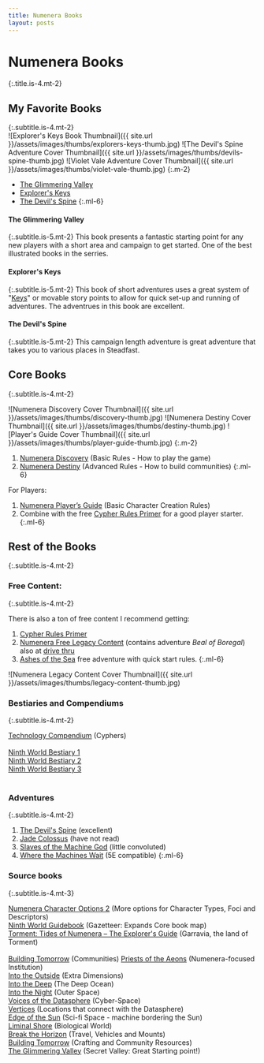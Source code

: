 ```yaml
---
title: Numenera Books
layout: posts
---
```


# Numenera Books
{:.title.is-4.mt-2}

## My Favorite Books
{:.subtitle.is-4.mt-2}  
![Explorer's Keys Book Thumbnail]({{ site.url }}/assets/images/thumbs/explorers-keys-thumb.jpg)
![The Devil's Spine Adventure Cover Thumbnail]({{ site.url }}/assets/images/thumbs/devils-spine-thumb.jpg)
![Violet Vale Adventure Cover Thumbnail]({{ site.url }}/assets/images/thumbs/violet-vale-thumb.jpg)
{:.m-2}  

- [The Glimmering Valley][]
- [Explorer's Keys][]
- [The Devil's Spine][]
{:.ml-6}

#### The Glimmering Valley
{:.subtitle.is-5.mt-2}
This book presents a fantastic starting point for any new players with a short area and campaign to get started. One of the best illustrated books in the serries. 

#### Explorer's Keys
{:.subtitle.is-5.mt-2}
This book of short adventures uses a great system of "[Keys][]" or movable story points to allow for quick set-up and running of adventures. The adventrues in this book are excellent. 

#### The Devil's Spine 
{:.subtitle.is-5.mt-2}
This campaign length adventure is great adventure that takes you to various places in Steadfast. 


## Core Books 
{:.subtitle.is-4.mt-2}

![Numenera Discovery Cover Thumbnail]({{ site.url }}/assets/images/thumbs/discovery-thumb.jpg)
![Numenera Destiny Cover Thumbnail]({{ site.url }}/assets/images/thumbs/destiny-thumb.jpg)
![Player's Guide Cover Thumbnail]({{ site.url }}/assets/images/thumbs/player-guide-thumb.jpg)
{:.m-2}  

1. [Numenera Discovery][] (Basic Rules - How to play the game)
2. [Numenera Destiny][] (Advanced Rules - How to build communities)
{:.ml-6}

For Players:
1. [Numenera Player’s Guide][] (Basic Character Creation Rules)
2. Combine with the free [Cypher Rules Primer][] for a good player starter.
{:.ml-6}

## Rest of the Books 
{:.subtitle.is-4.mt-2}

### Free Content:
{:.subtitle.is-4.mt-2}

There is also a ton of free content I recommend getting:
1. [Cypher Rules Primer][]
2. [Numenera Free Legacy Content][] (contains adventure _Beal of Boregal_) also at [drive thru](https://www.drivethrurpg.com/product/253970/Original-Numenera-Corebook-Legacy-Content)
3. [Ashes of the Sea][] free adventure with quick start rules.
{:.ml-6}

![Numenera Legacy Content Cover Thumbnail]({{ site.url }}/assets/images/thumbs/legacy-content-thumb.jpg)

### Bestiaries and Compendiums
{:.subtitle.is-4.mt-2}

[Technology Compendium][] (Cyphers)  
<br>
[Ninth World Bestiary 1][]  
[Ninth World Bestiary 2][]  
[Ninth World Bestiary 3][]  
<br>


### Adventures
{:.subtitle.is-4.mt-2}
1. [The Devil's Spine][] (excellent)
2. [Jade Colossus][] (have not read)
3. [Slaves of the Machine God][] (little convoluted)
4. [Where the Machines Wait][] (5E compatible)
{:.ml-6}

### Source books
{:.subtitle.is-4.mt-3}

[Numenera Character Options 2][] (More options for Character Types, Foci and Descriptors)
<br>
[Ninth World Guidebook][] (Gazetteer: Expands Core book map)  
[Torment: Tides of Numenera – The Explorer's Guide][] (Garravia, the land of Torment)    
<br>
[Building Tomorrow][] (Communities) 
[Priests of the Aeons][] (Numenera-focused Institution)   
[Into the Outside][] (Extra Dimensions)  
[Into the Deep][] (The Deep Ocean)  
[Into the Night][] (Outer Space)  
[Voices of the Datasphere][] (Cyber-Space)  
[Vertices][] (Locations that connect with the Datasphere)  
[Edge of the Sun][] (Sci-fi Space - machine bordering the Sun)  
[Liminal Shore][] (Biological World)  
[Break the Horizon][] (Travel, Vehicles and Mounts)  
[Building Tomorrow][] (Crafting and Community Resources)  
[The Glimmering Valley][] (Secret Valley: Great Starting point!)  
<br>



<!-- Links Below -->
[Numenera Free Legacy Content]: https://www.montecookgames.com/store/product/numenera-discovery-and-destiny/
[Ashes of the Sea]: https://www.drivethrurpg.com/product/247640/Ashes-of-the-Sea-FREE-Numenera-Quickstart-Rules-and-Adventure
[Cypher Rules Primer]: https://www.montecookgames.com/store/product/cypher-system-rules-primer/
[Cypher Cards]: https://www.montecookgames.com/store/product/numenera-cypher-deck/
[Numenera Box]: https://www.montecookgames.com/store/product/numenera-deck-box/
[Explorer's Keys]: https://www.drivethrurpg.com/product/285114/Explorers-Keys
[book of short adventures]: https://www.drivethrurpg.com/product/285114/Explorers-Keys
[Weird Discoveries]: https://www.drivethrurpg.com/product/148098/Weird-Discoveries-Ten-Instant-Adventures-for-Numenera
[Into the Violet Vale]: https://www.drivethrurpg.com/product/133401/Into-the-Violet-Vale
[Numenera Discovery]: https://www.montecookgames.com/store/product/numenera-discovery-and-destiny/
[Numenera Destiny]: https://www.montecookgames.com/store/product/numenera-discovery-and-destiny/
[Numenera Player’s Guide]: https://www.montecookgames.com/store/product/numenera-players-guide-2/
[Player's Guide]: https://www.drivethrurpg.com/product/253972/Numenera-Players-Guide
[The Devil's Spine]: https://www.drivethrurpg.com/product/120025/The-Devils-Spine
[Slaves of the Machine God]: https://www.drivethrurpg.com/product/264882/Slaves-of-the-Machine-God
[Voices of the Datasphere]: https://www.drivethrurpg.com/product/317762/Voices-of-the-Datasphere
[Priests of the Aeons]: https://www.drivethrurpg.com/product/271023/Priests-of-the-Aeons
[Into the Night]: https://www.drivethrurpg.com/product/158526/Into-the-Night
[Into the Deep]: https://www.drivethrurpg.com/product/182872/Into-the-Deep
[Into the Outside]: https://www.drivethrurpg.com/product/204712/Into-the-Outside
[Love and Sex in the Ninth World]: https://www.drivethrurpg.com/product/126065/Love-and-Sex-in-the-Ninth-World
[Ninth World Guidebook]: https://www.drivethrurpg.com/product/144040/Ninth-World-Guidebook
[Jade Colossus]: https://www.drivethrurpg.com/product/218646/Jade-Colossus-Ruins-of-the-Prior-Worlds
[Torment: Tides of Numenera – The Explorer's Guide]: https://www.drivethrurpg.com/product/191118/Torment-Tides-of-NumeneraThe-Explorers-Guide  
[Ninth World Bestiary 1]: https://www.drivethrurpg.com/product/124816/The-Ninth-World-Bestiary
[Ninth World Bestiary 2]: https://www.drivethrurpg.com/product/211086/Ninth-World-Bestiary-2
[Ninth World Bestiary 3]: https://www.drivethrurpg.com/product/276069/Ninth-World-Bestiary-3
[Liminal Shore]: https://www.drivethrurpg.com/product/330550/Liminal-Shore
[Technology Compendium]: https://www.drivethrurpg.com/product/133608/Technology-Compendium-Sir-Arthours-Guide-to-the-Numenera?term=numenera+technol
[Edge of the Sun]: https://www.drivethrurpg.com/product/346507/Edge-of-the-Sun
[Building Tomorrow]: https://www.drivethrurpg.com/product/256159/Building-Tomorrow
[Numenera Character Options 2]: https://www.drivethrurpg.com/product/194640/Numenera-Character-Options-2
[Numenera Player's Guide]: https://www.drivethrurpg.com/product/253972/Numenera-Players-Guide
[Priests of the Aeons]: https://www.drivethrurpg.com/en/product/271023/priests-of-the-aeons
[Break the Horizon]: https://www.drivethrurpg.com/en/product/389610/break-the-horizon
[Building Tomorrow]: https://www.drivethrurpg.com/en/product/256159/building-tomorrow
[The Glimmering Valley]: https://www.drivethrurpg.com/en/product/461273/the-glimmering-valley
[Where the Machines Wait]: https://www.drivethrurpg.com/en/product/358148/where-the-machines-wait  
[Vertices]: https://www.drivethrurpg.com/en/product/365835/vertices  
[Keys]: /gm-resources/gm-resources 